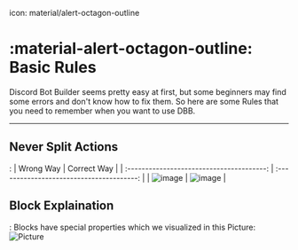 icon: material/alert-octagon-outline

# :material-alert-octagon-outline: Basic Rules

Discord Bot Builder seems pretty easy at first, but some beginners may find some errors and don't know how to fix them.
So here are some Rules that you need to remember when you want to use DBB.

---

## Never Split Actions

:   | Wrong Way                             | Correct Way                               |
| :---------------------------------------: | :---------------------------------------: |
| ![image](https://i.imgur.com/wrlL3lp.png) | ![image](https://i.imgur.com/Jyx09zr.png) |

## Block Explaination

:   Blocks have special properties which we visualized in this Picture:
![Picture](https://i.imgur.com/MLjHfNu.png)